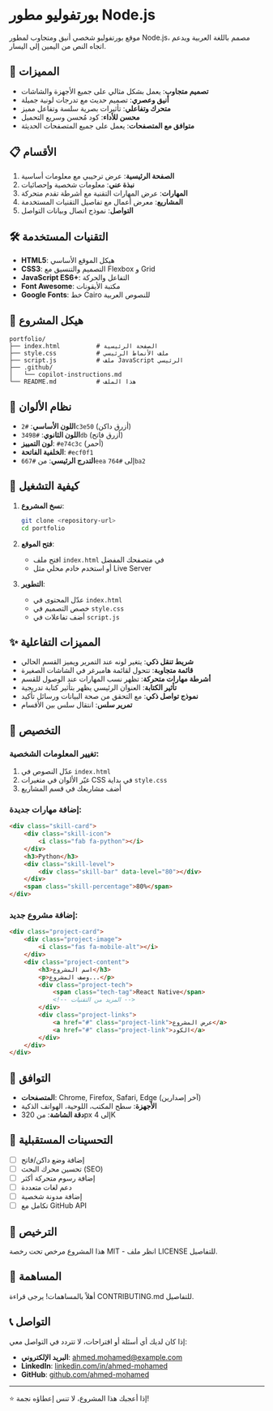 # بورتفوليو مطور Node.js

موقع بورتفوليو شخصي أنيق ومتجاوب لمطور Node.js، مصمم باللغة العربية ويدعم اتجاه النص من اليمين إلى اليسار.

## 🚀 المميزات

- **تصميم متجاوب**: يعمل بشكل مثالي على جميع الأجهزة والشاشات
- **أنيق وعصري**: تصميم حديث مع تدرجات لونية جميلة
- **متحرك وتفاعلي**: تأثيرات بصرية سلسة وتفاعل مميز
- **محسن للأداء**: كود مُحسن وسريع التحميل
- **متوافق مع المتصفحات**: يعمل على جميع المتصفحات الحديثة

## 📋 الأقسام

1. **الصفحة الرئيسية**: عرض ترحيبي مع معلومات أساسية
2. **نبذة عني**: معلومات شخصية وإحصائيات
3. **المهارات**: عرض المهارات التقنية مع أشرطة تقدم متحركة
4. **المشاريع**: معرض أعمال مع تفاصيل التقنيات المستخدمة
5. **التواصل**: نموذج اتصال وبيانات التواصل

## 🛠️ التقنيات المستخدمة

- **HTML5**: هيكل الموقع الأساسي
- **CSS3**: التصميم والتنسيق مع Flexbox و Grid
- **JavaScript ES6+**: التفاعل والحركة
- **Font Awesome**: مكتبة الأيقونات
- **Google Fonts**: خط Cairo للنصوص العربية

## 📁 هيكل المشروع

```
portfolio/
├── index.html          # الصفحة الرئيسية
├── style.css           # ملف الأنماط الرئيسي
├── script.js           # ملف JavaScript الرئيسي
├── .github/
│   └── copilot-instructions.md
└── README.md           # هذا الملف
```

## 🎨 نظام الألوان

- **اللون الأساسي**: `#2c3e50` (أزرق داكن)
- **اللون الثانوي**: `#3498db` (أزرق فاتح)
- **لون التمييز**: `#e74c3c` (أحمر)
- **الخلفية الفاتحة**: `#ecf0f1`
- **التدرج الرئيسي**: من `#667eea` إلى `#764ba2`

## 🚀 كيفية التشغيل

1. **نسخ المشروع**:
   ```bash
   git clone <repository-url>
   cd portfolio
   ```

2. **فتح الموقع**:
   - افتح ملف `index.html` في متصفحك المفضل
   - أو استخدم خادم محلي مثل Live Server

3. **التطوير**:
   - عدّل المحتوى في `index.html`
   - خصص التصميم في `style.css`
   - أضف تفاعلات في `script.js`

## ✨ المميزات التفاعلية

- **شريط تنقل ذكي**: يتغير لونه عند التمرير ويميز القسم الحالي
- **قائمة متجاوبة**: تتحول لقائمة هامبرغر في الشاشات الصغيرة
- **أشرطة مهارات متحركة**: تظهر نسب المهارات عند الوصول للقسم
- **تأثير الكتابة**: العنوان الرئيسي يظهر بتأثير كتابة تدريجية
- **نموذج تواصل ذكي**: مع التحقق من صحة البيانات ورسائل تأكيد
- **تمرير سلس**: انتقال سلس بين الأقسام

## 🎯 التخصيص

### تغيير المعلومات الشخصية:
1. عدّل النصوص في `index.html`
2. غيّر الألوان في متغيرات CSS في بداية `style.css`
3. أضف مشاريعك في قسم المشاريع

### إضافة مهارات جديدة:
```html
<div class="skill-card">
    <div class="skill-icon">
        <i class="fab fa-python"></i>
    </div>
    <h3>Python</h3>
    <div class="skill-level">
        <div class="skill-bar" data-level="80"></div>
    </div>
    <span class="skill-percentage">80%</span>
</div>
```

### إضافة مشروع جديد:
```html
<div class="project-card">
    <div class="project-image">
        <i class="fas fa-mobile-alt"></i>
    </div>
    <div class="project-content">
        <h3>اسم المشروع</h3>
        <p>وصف المشروع...</p>
        <div class="project-tech">
            <span class="tech-tag">React Native</span>
            <!-- المزيد من التقنيات -->
        </div>
        <div class="project-links">
            <a href="#" class="project-link">عرض المشروع</a>
            <a href="#" class="project-link">الكود</a>
        </div>
    </div>
</div>
```

## 📱 التوافق

- **المتصفحات**: Chrome, Firefox, Safari, Edge (آخر إصدارين)
- **الأجهزة**: سطح المكتب، اللوحية، الهواتف الذكية
- **دقة الشاشة**: من 320px إلى 4K

## 🔧 التحسينات المستقبلية

- [ ] إضافة وضع داكن/فاتح
- [ ] تحسين محرك البحث (SEO)
- [ ] إضافة رسوم متحركة أكثر
- [ ] دعم لغات متعددة
- [ ] إضافة مدونة شخصية
- [ ] تكامل مع GitHub API

## 📄 الترخيص

هذا المشروع مرخص تحت رخصة MIT - انظر ملف LICENSE للتفاصيل.

## 🤝 المساهمة

أهلاً بالمساهمات! يرجى قراءة CONTRIBUTING.md للتفاصيل.

## 📞 التواصل

إذا كان لديك أي أسئلة أو اقتراحات، لا تتردد في التواصل معي:

- **البريد الإلكتروني**: [ahmed.mohamed@example.com](mailto:ahmed.mohamed@example.com)
- **LinkedIn**: [linkedin.com/in/ahmed-mohamed](https://linkedin.com/in/ahmed-mohamed)
- **GitHub**: [github.com/ahmed-mohamed](https://github.com/ahmed-mohamed)

---

⭐ إذا أعجبك هذا المشروع، لا تنس إعطاؤه نجمة!
